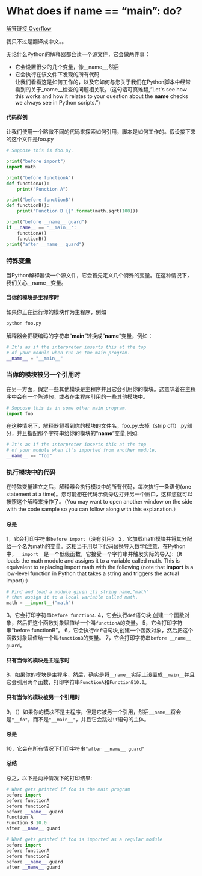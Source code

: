 # What does if __name__ == “__main__”: do?

[解答链接 Overflow](https://stackoverflow.com/questions/419163/what-does-if-name-main-do)

我只不过是翻译成中文。。

无论什么Python的解释器都会读一个源文件，它会做两件事：
  * 它会设置很少的几个变量，像__name__,然后
  * 它会执行在该文件下发现的所有代码<br>
让我们看看这是如何工作的，以及它如何与您关于我们在Python脚本中经常看到的关于_name__检查的问题相关联。(这句话可真难翻,“Let's see how this works and how it relates to your question about the __name__ checks we always see in Python scripts.”)
#### 代码样例
让我们使用一个略微不同的代码来探索如何引用，脚本是如何工作的。假设接下来的这个文件是foo.py
```py
# Suppose this is foo.py.

print("before import")
import math

print("before functionA")
def functionA():
    print("Function A")

print("before functionB")
def functionB():
    print("Function B {}".format(math.sqrt(100)))

print("before __name__ guard")
if __name__ == '__main__':
    functionA()
    functionB()
print("after __name__ guard")
```

### 特殊变量
当Python解释器读一个源文件，它会首先定义几个特殊的变量。在这种情况下，我们关心__name__变量。
#### 当你的模块是主程序时
如果你正在运行你的模块作为主程序，例如
```py
python foo.py
```

解释器会把硬编码的字符串“__main__”转换成“__name__”变量，例如：
```py
# It's as if the interpreter inserts this at the top
# of your module when run as the main program.
__name__ = "__main__"
```
### 当你的模块被另一个引用时
在另一方面，假定一些其他模块是主程序并且它会引用你的模块。这意味着在主程序中会有一个陈述句，或者在主程序引用的一些其他模块中。
```py
# Suppose this is in some other main program.
import foo
```
在这种情况下，解释器将看到你的模块的文件名，foo.py.去掉（strip off）.py部分，并且指配那个字符串给你的模块的“__name__”变量,例如:
```py
# It's as if the interpreter inserts this at the top
# of your module when it's imported from another module.
__name__ == "foo"
```
### 执行模块中的代码
在特殊变量建立之后，解释器会执行模块中的所有代码，每次执行一条语句(one statement at a time)。您可能想在代码示例旁边打开另一个窗口，这样您就可以按照这个解释来操作了。（You may want to open another window on the side with the code sample so you can follow along with this explanation.）

#### 总是
  1，它会打印字符串``` before import ```（没有引用）
  2，它加载math模块并将其分配给一个名为math的变量。这相当于用以下代码替换导入数学(注意，在Python中，``` __import__ ```是一个低级函数，它接受一个字符串并触发实际的导入):（It loads the math module and assigns it to a variable called math. This is equivalent to replacing import math with the following (note that __import__ is a low-level function in Python that takes a string and triggers the actual import):）
```py
# Find and load a module given its string name,"math"
# then assign it to a local variable called math.
math = __import__("math")
```
  3，它会打印字符串``` before functionA ```.
  4，它会执行``` def ```语句块,创建一个函数对象，然后把这个函数对象赋值给一个叫``` functionA ```的变量。
  5，它会打印字符串“before functionB”。
  6，它会执行``` def ```语句块,创建一个函数对象，然后把这个函数对象赋值给一个叫``` functionB ```的变量。
  7，它会打印字符串``` before __name__ guard ```。
#### 只有当你的模块是主程序时
  8，如果你的模块是主程序，然后，确实是将``` __name__ ```实际上设置成``` __main__ ```并且它会引用两个函数，打印字符串``` FunctionA ```和``` FunctionB10.0 ```。
#### 只有当你的模块被另一个引用时
  9，（）如果你的模块不是主程序，但是它被另一个引用，然后``` __name__ ```将会是``` "__fo" ```，而不是``` "__main__" ```，并且它会跳过``` if ```语句的主体。
#### 总是
  10，它会在所有情况下打印字符串``` "after __name__ guard" ```
  
#### 总结
总之，以下是两种情况下的打印结果:
```py
# What gets printed if foo is the main program
before import
before functionA
before functionB
before __name__ guard
Function A
Function B 10.0
after __name__ guard
```

```py
# What gets printed if foo is imported as a regular module
before import
before functionA
before functionB
before __name__ guard
after __name__ guard
```






